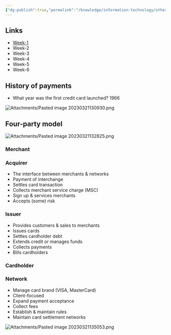 ```yaml
---
{"dg-publish":true,"permalink":"/knowledge/information-technology/others/payment/","dgPassFrontmatter":true}
---
```


## Links
- [Week-1](https://custom.cvent.com/ADF80C19B25840C6B294066CCD3A4EEE/files/event/c1b744c67cfe42918f7098089f7834e8/56e0caad27dd4ee397ecd5ab4db24443.pdf)
- Week-2
- Week-3
- Week-4
- Week-5
- Week-6
## History of payments
- What year was the first credit card launched? 1966

![Attachments/Pasted image 20230321130930.png](/img/user/Attachments/Pasted%20image%2020230321130930.png)
## Four-party model
![Attachments/Pasted image 20230321132825.png](/img/user/Attachments/Pasted%20image%2020230321132825.png)
### Merchant

### Acquirer
- The interface between merchants & networks
- Payment of interchange
- Settles card transaction
- Collects merchant service charge (MSC)
- Sign up & services merchants
- Accepts (some) risk
### Issuer
- Provides customers & sales to merchants
- Issues cards
- Settles cardholder debt
- Extends credit or manages funds
- Collects payments
- Bills cardholders
### Cardholder

### Network
- Manage card brand (VISA, MasterCard)
- Client-focused
- Expand payment acceptance
- Collect fees
- Establish & maintain rules
- Maintain card settlement networks

![Attachments/Pasted image 20230321135053.png](/img/user/Attachments/Pasted%20image%2020230321135053.png)